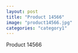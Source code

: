 ```yaml
---
layout: post
title: "Product 14566"
image: "product14566.jpg"
categories: "category1"
---
```

Product 14566
